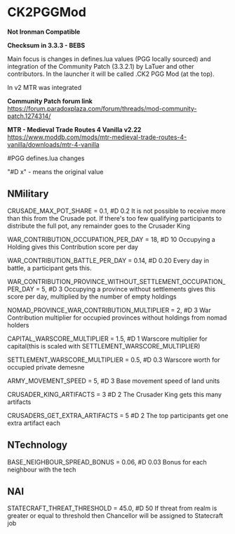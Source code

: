 # CK2PGGMod

**Not Ironman Compatible**

**Checksum in 3.3.3 - BEBS**

Main focus is changes in defines.lua values (PGG locally sourced)
and integration of the Community Patch (3.3.2.1) by LaTuer and other contributors. In the launcher it will be called .CK2 PGG Mod (at the top).

In v2 MTR was integrated

**Community Patch forum link**
https://forum.paradoxplaza.com/forum/threads/mod-community-patch.1274314/

**MTR - Medieval Trade Routes 4 Vanilla v2.22** 
https://www.moddb.com/mods/mtr-medieval-trade-routes-4-vanilla/downloads/mtr-4-vanilla

#PGG defines.lua changes

"#D x" - means the original value

## NMilitary 

CRUSADE_MAX_POT_SHARE = 0.1, #D 0.2
It is not possible to receive more than this from the Crusade pot. If there's too few qualifying participants to distribute the full pot, any remainder goes to the Crusader King

WAR_CONTRIBUTION_OCCUPATION_PER_DAY = 18, #D 10
Occupying a Holding gives this Contribution score per day 

WAR_CONTRIBUTION_BATTLE_PER_DAY = 0.14, #D 0.20
Every day in battle, a participant gets this. 

WAR_CONTRIBUTION_PROVINCE_WITHOUT_SETTLEMENT_OCCUPATION_PER_DAY = 5, #D 3
Occupying a province without settlements gives this score per day, multiplied by the number of empty holdings

NOMAD_PROVINCE_WAR_CONTRIBUTION_MULTIPLIER = 2, #D 3
War Contribution multiplier for occupied provinces without holdings from nomad holders

CAPITAL_WARSCORE_MULTIPLIER = 1.5, #D 1
Warscore multiplier for capital(this is scaled with SETTLEMENT_WARSCORE_MULTIPLIER)

SETTLEMENT_WARSCORE_MULTIPLIER = 0.5, #D 0.3
Warscore worth for occupied private demesne

ARMY_MOVEMENT_SPEED = 5, #D 3
Base movement speed of land units

CRUSADER_KING_ARTIFACTS = 3 #D 2
The Crusader King gets this many artifacts

CRUSADERS_GET_EXTRA_ARTIFACTS = 5 #D 2
The top <NUM> participants get one extra artifact each

## NTechnology 

BASE_NEIGHBOUR_SPREAD_BONUS = 0.06, #D 0.03
Bonus for each neighbour with the tech

## NAI #
STATECRAFT_THREAT_THRESHOLD = 45.0, #D 50
If threat from realm is greater or equal to threshold then Chancellor will be assigned to Statecraft job

